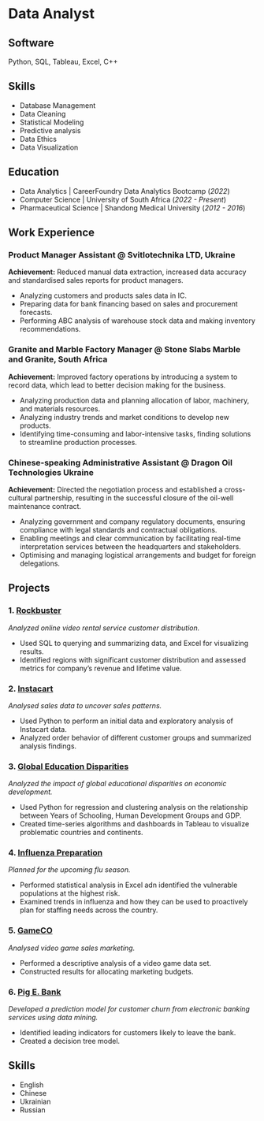 # Data Analyst

## Software
Python, SQL, Tableau, Excel, C++

## Skills
- Database Management
- Data Cleaning
- Statistical Modeling
- Predictive analysis
- Data Ethics
- Data Visualization

## Education
- Data Analytics | CareerFoundry Data Analytics Bootcamp (_2022_)
- Computer Science | University of South Africa (_2022 - Present_)
- Pharmaceutical Science | Shandong Medical University (_2012 - 2016_)

## Work Experience

### Product Manager Assistant @ Svitlotechnika LTD, Ukraine 
**Achievement:** Reduced manual data extraction, increased data accuracy and standardised sales reports for product managers.
- Analyzing customers and products sales data in IC.
- Preparing data for bank financing based on sales and procurement forecasts.
- Performing ABC analysis of warehouse stock data and making inventory recommendations.

### Granite and Marble Factory Manager @ Stone Slabs Marble and Granite, South Africa
**Achievement:** Improved factory operations by introducing a system to record data, which lead to better decision making for the business.
- Analyzing production data and planning allocation of labor, machinery, and materials resources.
- Analyzing industry trends and market conditions to develop new products.
- Identifying time-consuming and labor-intensive tasks, finding solutions to streamline production processes.

### Chinese-speaking Administrative Assistant @ Dragon Oil Technologies Ukraine
**Achievement:** Directed the negotiation process and established a cross-cultural partnership, resulting in the successful closure of the oil-well maintenance contract.
- Analyzing government and company regulatory documents, ensuring compliance with legal standards and contractual obligations.
- Enabling meetings and clear communication by facilitating real-time interpretation services between the headquarters and stakeholders.
- Optimising and managing logistical arrangements and budget for foreign delegations.

## Projects
### 1. [Rockbuster](https://github.com/LiliiaVerbenko/Rockbuster-Stealth-Data-Analysis-Project)
*Analyzed online video rental service customer distribution.*
- Used SQL to querying and summarizing data, and Excel for visualizing results.
- Identified regions with significant customer distribution and assessed metrics for company’s revenue and lifetime value.

### 2. [Instacart](https://github.com/LiliiaVerbenko/Instacart-Grocery-Basket-Analysis)
*Analysed sales data to uncover sales patterns.*
- Used Python to perform an initial data and exploratory analysis of Instacart data.
- Analyzed order behavior of different customer groups and summarized analysis findings.
  
### 3. [Global Education Disparities](https://github.com/LiliiaVerbenko/Global-Educational-Disparities-Analysis)
*Analyzed the impact of global educational disparities on economic development.*
- Used Python for regression and clustering analysis on the relationship between Years of Schooling, Human Development Groups and GDP.
- Created time-series algorithms and dashboards in Tableau to visualize problematic countries and continents.

### 4. [Influenza Preparation](https://github.com/LiliiaVerbenko/Influenza-Preparation)
*Planned for the upcoming flu season.*
- Performed statistical analysis in Excel adn identified the vulnerable populations at the highest risk.       
- Examined trends in influenza and how they can be used to proactively plan for staffing needs across the country.

### 5. [GameCO](https://github.com/LiliiaVerbenko/GameCO-Marketing-Analysis)
*Analysed video game sales marketing.*
- Performed a descriptive analysis of a video game data set.
- Constructed results for allocating marketing budgets.
  

### 6. [Pig E. Bank](https://github.com/LiliiaVerbenko/PigE-Bank)
*Developed a prediction model for customer churn from electronic banking services using data mining.*
- Identified leading indicators for customers likely to leave the bank.
- Created a decision tree model.

## Skills
- English
- Chinese
- Ukrainian
- Russian

